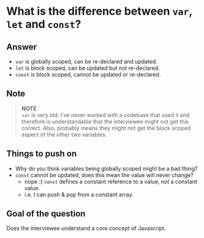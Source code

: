 # What is the difference between `var`, `let` and `const`?

## Answer

- `var` is globally scoped, can be re-declared and updated.
- `let` is block scoped, can be updated but not re-declared.
- `const` is block scoped, cannot be updated or re-declared.

## Note

> **NOTE**\
> `var` is very old. I've never worked with a codebase that used it and therefore is understandable that the interviewee might not get this correct. Also, probably means they might not get the block scoped aspect of the other two variables.

## Things to push on

- Why do you think variables being globally scoped might be a bad thing?
- `const` cannot be updated, does this mean the value will never change?
  - nope :) `const` defines a constant reference to a value, not a constant value.
  - i.e. I can push & pop from a constant array.

## Goal of the question

Does the interviewee understand a core concept of Javascript.
